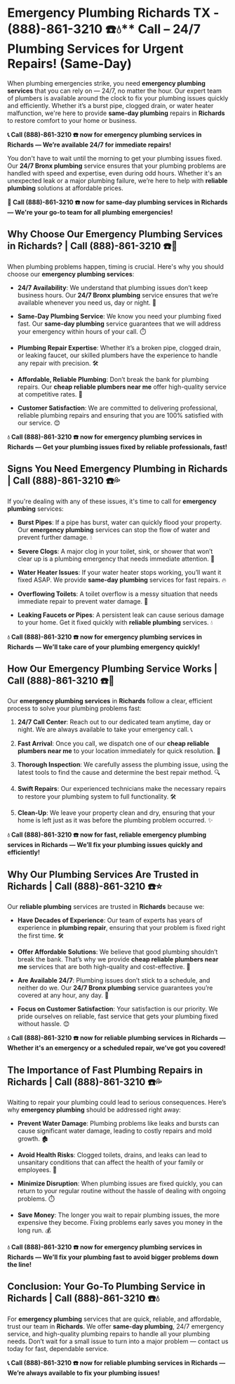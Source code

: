 # Emergency Plumbing Richards TX - (888)-861-3210 ☎️💧** Call  – 24/7 Plumbing Services for Urgent Repairs! (Same-Day)

When plumbing emergencies strike, you need **emergency plumbing services** that you can rely on — 24/7, no matter the hour. Our expert team of plumbers is available around the clock to fix your plumbing issues quickly and efficiently. Whether it’s a burst pipe, clogged drain, or water heater malfunction, we're here to provide **same-day plumbing** repairs in **Richards** to restore comfort to your home or business.

**📞 Call (888)-861-3210 ☎️ now for emergency plumbing services in Richards — We’re available 24/7 for immediate repairs!**

You don't have to wait until the morning to get your plumbing issues fixed. Our **24/7 Bronx plumbing** service ensures that your plumbing problems are handled with speed and expertise, even during odd hours. Whether it's an unexpected leak or a major plumbing failure, we’re here to help with **reliable plumbing** solutions at affordable prices.

**🚨 Call (888)-861-3210 ☎️ now for **same-day plumbing** services in Richards — We're your go-to team for all plumbing emergencies!**

## **Why Choose Our Emergency Plumbing Services in Richards? | Call (888)-861-3210 ☎️🔧**

When plumbing problems happen, timing is crucial. Here's why you should choose our **emergency plumbing services**:

- **24/7 Availability**: We understand that plumbing issues don’t keep business hours. Our **24/7 Bronx plumbing** service ensures that we’re available whenever you need us, day or night. 🌙
- **Same-Day Plumbing Service**: We know you need your plumbing fixed fast. Our **same-day plumbing** service guarantees that we will address your emergency within hours of your call. ⏱️
- **Plumbing Repair Expertise**: Whether it’s a broken pipe, clogged drain, or leaking faucet, our skilled plumbers have the experience to handle any repair with precision. 🛠️
- **Affordable, Reliable Plumbing**: Don’t break the bank for plumbing repairs. Our **cheap reliable plumbers near me** offer high-quality service at competitive rates. 💸
- **Customer Satisfaction**: We are committed to delivering professional, reliable plumbing repairs and ensuring that you are 100% satisfied with our service. 😊

**💧 Call (888)-861-3210 ☎️ now for **emergency plumbing** services in Richards — Get your plumbing issues fixed by reliable professionals, fast!**

## **Signs You Need Emergency Plumbing in Richards | Call (888)-861-3210 ☎️💦**

If you're dealing with any of these issues, it's time to call for **emergency plumbing** services:

- **Burst Pipes**: If a pipe has burst, water can quickly flood your property. Our **emergency plumbing** services can stop the flow of water and prevent further damage. 💧
- **Severe Clogs**: A major clog in your toilet, sink, or shower that won’t clear up is a plumbing emergency that needs immediate attention. 🚽
- **Water Heater Issues**: If your water heater stops working, you’ll want it fixed ASAP. We provide **same-day plumbing** services for fast repairs. 🔥
- **Overflowing Toilets**: A toilet overflow is a messy situation that needs immediate repair to prevent water damage. 🚨
- **Leaking Faucets or Pipes**: A persistent leak can cause serious damage to your home. Get it fixed quickly with **reliable plumbing** services. 💧

**💧 Call (888)-861-3210 ☎️ now for **emergency plumbing** services in Richards — We’ll take care of your plumbing emergency quickly!**

## **How Our Emergency Plumbing Service Works | Call (888)-861-3210 ☎️🔧**

Our **emergency plumbing services** in **Richards** follow a clear, efficient process to solve your plumbing problems fast:

1. **24/7 Call Center**: Reach out to our dedicated team anytime, day or night. We are always available to take your emergency call. 📞
2. **Fast Arrival**: Once you call, we dispatch one of our **cheap reliable plumbers near me** to your location immediately for quick resolution. 🚗
3. **Thorough Inspection**: We carefully assess the plumbing issue, using the latest tools to find the cause and determine the best repair method. 🔍
4. **Swift Repairs**: Our experienced technicians make the necessary repairs to restore your plumbing system to full functionality. 🛠️
5. **Clean-Up**: We leave your property clean and dry, ensuring that your home is left just as it was before the plumbing problem occurred. ✨

**💧 Call (888)-861-3210 ☎️ now for fast, reliable **emergency plumbing** services in Richards — We’ll fix your plumbing issues quickly and efficiently!**

## **Why Our Plumbing Services Are Trusted in Richards | Call (888)-861-3210 ☎️⭐**

Our **reliable plumbing** services are trusted in **Richards** because we:

- **Have Decades of Experience**: Our team of experts has years of experience in **plumbing repair**, ensuring that your problem is fixed right the first time. 🛠️
- **Offer Affordable Solutions**: We believe that good plumbing shouldn’t break the bank. That’s why we provide **cheap reliable plumbers near me** services that are both high-quality and cost-effective. 💸
- **Are Available 24/7**: Plumbing issues don’t stick to a schedule, and neither do we. Our **24/7 Bronx plumbing** service guarantees you’re covered at any hour, any day. 🌙
- **Focus on Customer Satisfaction**: Your satisfaction is our priority. We pride ourselves on reliable, fast service that gets your plumbing fixed without hassle. 😊

**💧 Call (888)-861-3210 ☎️ now for **reliable plumbing** services in Richards — Whether it's an emergency or a scheduled repair, we’ve got you covered!**

## **The Importance of Fast Plumbing Repairs in Richards | Call (888)-861-3210 ☎️💦**

Waiting to repair your plumbing could lead to serious consequences. Here’s why **emergency plumbing** should be addressed right away:

- **Prevent Water Damage**: Plumbing problems like leaks and bursts can cause significant water damage, leading to costly repairs and mold growth. 🏚️
- **Avoid Health Risks**: Clogged toilets, drains, and leaks can lead to unsanitary conditions that can affect the health of your family or employees. 🚽
- **Minimize Disruption**: When plumbing issues are fixed quickly, you can return to your regular routine without the hassle of dealing with ongoing problems. ⏱️
- **Save Money**: The longer you wait to repair plumbing issues, the more expensive they become. Fixing problems early saves you money in the long run. 💰

**💧 Call (888)-861-3210 ☎️ now for **emergency plumbing** services in Richards — We’ll fix your plumbing fast to avoid bigger problems down the line!**

## **Conclusion: Your Go-To Plumbing Service in Richards | Call (888)-861-3210 ☎️💧**

For **emergency plumbing** services that are quick, reliable, and affordable, trust our team in **Richards**. We offer **same-day plumbing**, 24/7 emergency service, and high-quality plumbing repairs to handle all your plumbing needs. Don’t wait for a small issue to turn into a major problem — contact us today for fast, dependable service.

**📞 Call (888)-861-3210 ☎️ now for **reliable plumbing** services in Richards — We’re always available to fix your plumbing issues!**
